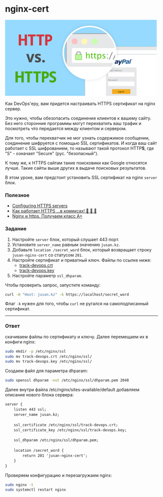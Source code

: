 # nginx-cert

<img src="https.jpg" alt="https" width="500"/>

Как DevOps'еру, вам придется настраивать HTTPS сертификат на nginx сервер.

Это нужно, чтобы обезопасить соединение клиентов к вашему сайту. Без него сторонние
программы могут перехватить ваш трафик и посмотреть что передается между клиентом и сервером.

Для того, чтобы перехватчик не мог узнать содержимое сообщении, соединение шифруется
с помощью SSL сертификатов. И когда ваш сайт работает с SSL шифрованием, то называют
такой протокол HTTP**S**, где "S" - означает "Secure" (рус. "безопасный").

К тому же, к HTTPS сайтам такие поисковики как Google относятся лучше. Такие
сайты выше других в выдаче поисковых результатов.

В этом уроке, вам предстоит установить SSL сертификат на nginx `server` блок.

### Полезное

- [Configuring HTTPS servers](http://nginx.org/en/docs/http/configuring_https_servers.html)
- [Как работает HTTPS ...в комиксах! 🌈 🎉 🍕](https://howhttps.works/ru/)
- [Nginx и https. Получаем класс А+](https://habr.com/ru/post/252821/)

### Задание

1. Настройте `server` блок, который слушает 443 порт.
2. Установите `server_name` равным значению `jusan.kz`.
3. Добавьте `location /secret_word` блок, который возвращает строку `jusan-nginx-cert` со статусом `201`.
4. Настройте сертификат и приватный ключ. Файлы по ссылке ниже:
   - [track-devops.crt](https://stepik.org/media/attachments/lesson/686238/track-devops.crt)
   - [track-devops.key](https://stepik.org/media/attachments/lesson/686238/track-devops.key)
5. Настройте параметр `ssl_dhparam`.

Чтобы проверить запрос, запустите команду:

```bash
curl -H "Host: jusan.kz" -k https://localhost/secret_word
```

Флаг `-k` нужен для того, чтобы `curl` не ругался на самоподписанный сертификат.

---

### Ответ

скачиваем файлы по сертификату и ключу. Далее перемещаем их в конфиги nginx:
```bash
sudo mkdir -p /etc/nginx/ssl
sudo mv track-devops.crt /etc/nginx/ssl/
sudo mv track-devops.key /etc/nginx/ssl/
```

Создаем файл для параметра dhparam:
```bash
sudo openssl dhparam -out /etc/nginx/ssl/dhparam.pem 2048
```

Далее внутри файла /etc/nginx/sites-available/default добавляем описание нового блока сервера:
```html
server {
    listen 443 ssl;
    server_name jusan.kz;

    ssl_certificate /etc/nginx/ssl/track-devops.crt;
    ssl_certificate_key /etc/nginx/ssl/track-devops.key;

    ssl_dhparam /etc/nginx/ssl/dhparam.pem;

    location /secret_word {
        return 201 'jusan-nginx-cert';
    }
}
```

Проверяем конфигурацию и перезагружаем nginx:
```bash
sudo nginx -t
sudo systemctl restart nginx
```
